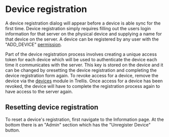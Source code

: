 # Device registration
A device registration dialog will appear before a device is able sync for the first time. Device registration simply requires filling out the users login information for that server on the physical device and supplying a name for that device on the server. A device can be registered by any user with the "ADD_DEVICE" [permission](../Permissions.md).

Part of the device registration process involves creating a unique access token for each device which will be used to authenticate the device each time it communicates with the server. This key is stored on the device and it can be changed by oresetting the device registration and completing the device registration form again. To revoke access for a device, remove the device via the [devices](./Devices.md) module in Trellis. Once access for a device has been revoked, the device will have to complete the registration process again to have access to the server again.

## Resetting device registration
To reset a device's registration, first navigate to the Information page. At the bottom there is an "Admin" section which has the "Unregister Device" button.
